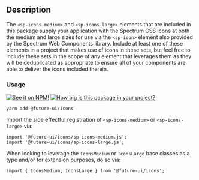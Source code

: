 ## Description

The `<sp-icons-medium>` and `<sp-icons-large>` elements that are included in this package supply your application with the Spectrum CSS Icons at both the medium and large sizes for use via the `<sp-icon>` element also provided by the Spectrum Web Components library. Include at least one of these elements in a project that makes use of icons in these sets, but feel free to include these sets in the scope of any element that leverages them as they will be deduplicated as appropriate to ensure all of your components are able to deliver the icons included therein.

### Usage

[![See it on NPM!](https://img.shields.io/npm/v/@future-ui/icons?style=for-the-badge)](https://www.npmjs.com/package/@future-ui/icons)
[![How big is this package in your project?](https://img.shields.io/bundlephobia/minzip/@future-ui/icons?style=for-the-badge)](https://bundlephobia.com/result?p=@future-ui/icons)

```
yarn add @future-ui/icons
```

Import the side effectful registration of `<sp-icons-medium>` or `<sp-icons-large>` via:

```
import '@future-ui/icons/sp-icons-medium.js';
import '@future-ui/icons/sp-icons-large.js';
```

When looking to leverage the `IconsMedium` or `IconsLarge` base classes as a type and/or for extension purposes, do so via:

```
import { IconsMedium, IconsLarge } from '@future-ui/icons';
```
